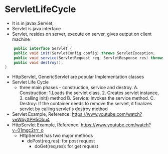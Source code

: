 # ServletLifeCycle

* It is in javax.Servlet;
* Servlet is java interface
* Servlet, resides on server, execute on server, gives output on client machine
```java
	public interface Servlet {
	public void init(ServletConfig config) throws ServletException;
	public void service(ServletRequest req, ServletResponse res) throws ServletException, IOException;
	public void destroy();
}
```
* HttpServlet, GenericServlet are popular Implementation classes
* Servlet Life Cycle
  - three main phases - construction, service and destroy.
    A. Construction: 1.Loads the servlet class, 2. Creates servlet instance, 3. calling init() method
    B. Service: Invokes the service method.
    C. Destroy: If the container needs to remove the servlet, it finalizes servlet by calling servlet's destroy method
* Servlet Example, Reference: https://www.youtube.com/watch?v=WbyXPH5Obu4
* HttpServlet Example, Reference: https://www.youtube.com/watch?v=01mgc2rrr_o
  - HttpServlet has two major methods
    - doPost(req,res): for post request
	  - doGet(req,res): for get request
